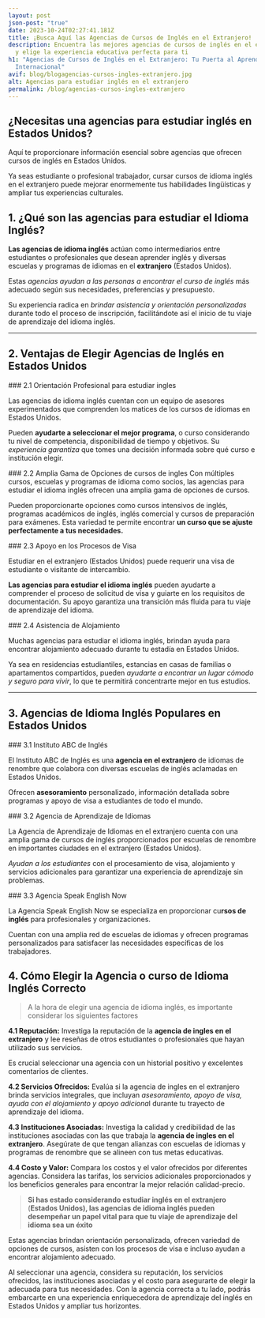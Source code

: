 ```yaml
---
layout: post
json-post: "true"
date: 2023-10-24T02:27:41.181Z
title: ¡Busca Aquí las Agencias de Cursos de Inglés en el Extranjero!
description: Encuentra las mejores agencias de cursos de inglés en el extranjero
  y elige la experiencia educativa perfecta para ti
h1: "Agencias de Cursos de Inglés en el Extranjero: Tu Puerta al Aprendizaje
  Internacional"
avif: blog/blogagencias-cursos-ingles-extranjero.jpg
alt: Agencias para estudiar inglés en el extranjero
permalink: /blog/agencias-cursos-ingles-extranjero
---
```

## **¿﻿Necesitas una agencias para estudiar inglés en Estados Unidos?**

Aquí te proporcionare información esencial sobre agencias que ofrecen cursos de inglés en Estados Unidos. 

Ya seas estudiante o profesional trabajador, cursar cursos de idioma inglés en el extranjero puede mejorar enormemente tus habilidades lingüísticas y ampliar tus experiencias culturales. 

## 1. ¿Qué son las agencias para estudiar el Idioma Inglés?

**Las agencias de idioma inglés** actúan como intermediarios entre estudiantes o profesionales que desean aprender inglés y diversas escuelas y programas de idiomas en el **extranjero** (Estados Unidos).

Estas *agencias ayudan a las personas a encontrar el curso de inglés* más adecuado según sus necesidades, preferencias y presupuesto. 

Su experiencia radica en *brindar asistencia y orientación personalizadas* durante todo el proceso de inscripción, facilitándote así el inicio de tu viaje de aprendizaje del idioma inglés.

- - -

## 2. Ventajas de Elegir Agencias de Inglés en Estados Unidos

#﻿## 2.1 Orientación Profesional para estudiar ingles

Las agencias de idioma inglés cuentan con un equipo de asesores experimentados que comprenden los matices de los cursos de idiomas en Estados Unidos. 

Pueden **ayudarte a seleccionar el mejor programa**, o curso considerando tu nivel de competencia, disponibilidad de tiempo y objetivos. Su *experiencia garantiza* que tomes una decisión informada sobre qué curso e institución elegir.

#﻿## 2.2 Amplia Gama de Opciones de cursos de ingles
Con múltiples cursos, escuelas y programas de idioma como socios, las agencias para estudiar el idioma inglés ofrecen una amplia gama de opciones de cursos. 

Pueden proporcionarte opciones como cursos intensivos de inglés, programas académicos de inglés, inglés comercial y cursos de preparación para exámenes. Esta variedad te permite encontrar **un curso que se ajuste perfectamente a tus necesidades.**

#﻿## 2.3 Apoyo en los Procesos de Visa

Estudiar en el extranjero (Estados Unidos) puede requerir una visa de estudiante o visitante de intercambio. 

**Las agencias para estudiar el idioma inglés** pueden ayudarte a comprender el proceso de solicitud de visa y guiarte en los requisitos de documentación. Su apoyo garantiza una transición más fluida para tu viaje de aprendizaje del idioma.

#﻿## 2.4 Asistencia de Alojamiento

Muchas agencias para estudiar el idioma inglés, brindan ayuda para encontrar alojamiento adecuado durante tu estadía en Estados Unidos. 

Ya sea en residencias estudiantiles, estancias en casas de familias o apartamentos compartidos, pueden *ayudarte a encontrar un lugar cómodo y seguro para vivir*, lo que te permitirá concentrarte mejor en tus estudios.

- - -

## 3. Agencias de Idioma Inglés Populares en Estados Unidos

#﻿## 3.1 Instituto ABC de Inglés

El Instituto ABC de Inglés es una **agencia en el extranjero** de idiomas de renombre que colabora con diversas escuelas de inglés aclamadas en Estados Unidos.

Ofrecen **asesoramiento** personalizado, información detallada sobre programas y apoyo de visa a estudiantes de todo el mundo.

#﻿## 3.2 Agencia de Aprendizaje de Idiomas

La Agencia de Aprendizaje de Idiomas en el extranjero cuenta con una amplia gama de cursos de inglés proporcionados por escuelas de renombre en importantes ciudades en el extranjero (Estados Unidos). 

*Ayudan a los estudiantes* con el procesamiento de visa, alojamiento y servicios adicionales para garantizar una experiencia de aprendizaje sin problemas.

#﻿## 3.3 Agencia Speak English Now

La Agencia Speak English Now se especializa en proporcionar cu**rsos de inglés** para profesionales y organizaciones. 

Cuentan con una amplia red de escuelas de idiomas y ofrecen programas personalizados para satisfacer las necesidades específicas de los trabajadores.

## 4. Cómo Elegir la Agencia o curso de Idioma Inglés Correcto

> A la hora de elegir una agencia de idioma inglés, es importante considerar los siguientes factores

**4.1 Reputación:** Investiga la reputación de la **agencia de ingles en el extranjero** y lee reseñas de otros estudiantes o profesionales que hayan utilizado sus servicios. 

Es crucial seleccionar una agencia con un historial positivo y excelentes comentarios de clientes.

**4.2 Servicios Ofrecidos:** Evalúa si la agencia de ingles en el extranjero brinda servicios integrales, que incluyan *asesoramiento, apoyo de visa, ayuda con el alojamiento y apoyo adiciona*l durante tu trayecto de aprendizaje del idioma.

**4.3 Instituciones Asociadas:** Investiga la calidad y credibilidad de las instituciones asociadas con las que trabaja la **agencia de ingles en el extranjero**. Asegúrate de que tengan alianzas con escuelas de idiomas y programas de renombre que se alineen con tus metas educativas.

**4.4 Costo y Valor:** Compara los costos y el valor ofrecidos por diferentes agencias. Considera las tarifas, los servicios adicionales proporcionados y los beneficios generales para encontrar la mejor relación calidad-precio.

> **Si has estado considerando estudiar inglés en el extranjero** (**Estados Unidos), las agencias de idioma inglés pueden desempeñar un papel vital para que tu viaje de aprendizaje del idioma sea un éxito**

Estas agencias brindan orientación personalizada, ofrecen variedad de opciones de cursos, asisten con los procesos de visa e incluso ayudan a encontrar alojamiento adecuado. 

Al seleccionar una agencia, considera su reputación, los servicios ofrecidos, las instituciones asociadas y el costo para asegurarte de elegir la adecuada para tus necesidades. Con la agencia correcta a tu lado, podrás embarcarte en una experiencia enriquecedora de aprendizaje del inglés en Estados Unidos y ampliar tus horizontes.